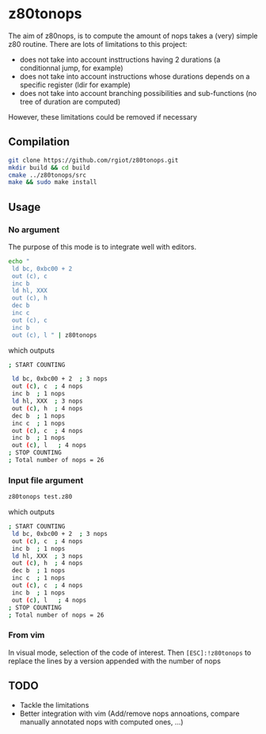 # z80tonops

The aim of z80nops, is to compute the amount of nops takes a (very) simple z80 routine.
There are lots of limitations to this project:

 * does not take into account insttructions having 2 durations (a conditionnal jump, for example)
 * does not take into account instructions whose durations depends on a specific register (ldir for example)
 * does not take into account branching possibilities and sub-functions (no tree of duration are computed)

However, these limitations could be removed if necessary

## Compilation

```bash
git clone https://github.com/rgiot/z80tonops.git
mkdir build && cd build
cmake ../z80tonops/src
make && sudo make install
```


## Usage

### No argument

The purpose of this mode is to integrate well with editors.

```bash
echo " 
 ld bc, 0xbc00 + 2
 out (c), c
 inc b
 ld hl, XXX
 out (c), h
 dec b
 inc c
 out (c), c
 inc b
 out (c), l " | z80tonops
```

which outputs

```bash
; START COUNTING

 ld bc, 0xbc00 + 2  ; 3 nops
 out (c), c  ; 4 nops
 inc b  ; 1 nops
 ld hl, XXX  ; 3 nops
 out (c), h  ; 4 nops
 dec b  ; 1 nops
 inc c  ; 1 nops
 out (c), c  ; 4 nops
 inc b  ; 1 nops
 out (c), l   ; 4 nops
; STOP COUNTING
; Total number of nops = 26

```


### Input file argument

```bash
z80tonops test.z80 
```

which outputs

```bash
; START COUNTING
 ld bc, 0xbc00 + 2  ; 3 nops
 out (c), c  ; 4 nops
 inc b  ; 1 nops
 ld hl, XXX  ; 3 nops
 out (c), h  ; 4 nops
 dec b  ; 1 nops
 inc c  ; 1 nops
 out (c), c  ; 4 nops
 inc b  ; 1 nops
 out (c), l   ; 4 nops
; STOP COUNTING
; Total number of nops = 26
```


### From vim

In visual mode, selection of  the code of interest.
Then  `[ESC]:!z80tonops` to replace the lines by a version appended with the number of nops


## TODO

 - Tackle the limitations
 - Better integration with vim (Add/remove nops annoations, compare manually annotated nops with computed ones, ...)
